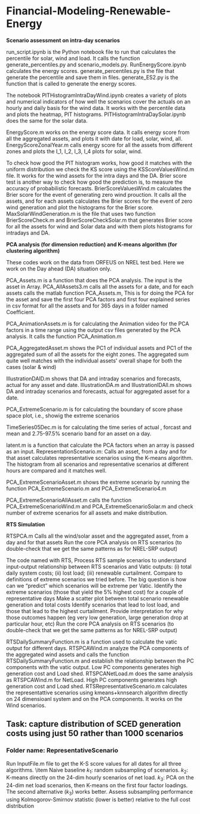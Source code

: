 # Financial-Modeling-Renewable-Energy
**Scenario assessment on intra-day scenarios**

run_script.ipynb is the Python notebook file to run that calculates the percentile for solar, wind and load. It calls the function generate_percentiles.py and scenario_models.py. RunEnergyScore.ipynb calculates the energy scores. generate_percentiles.py is the file that generate the percentile and save them in files. generate_ES2.py is the function that is called to generate the energy scores.

The notebook PITHistogramIntraDayWind.ipynb creates a variety of plots and numerical indicators of how well the scenarios cover the actuals on an hourly and daily basis for the wind data. It works with the percentile data and plots the heatmap, PIT histograms. PITHistogramIntraDaySolar.ipynb does the same for the solar data.

EnergyScore.m works on the energy score data. It calls energy score from all the aggregated assets, and plots it with date for load, solar, wind, all.
EnergyScoreZonalYear.m calls energy score for all the assets from different zones and plots the I_1, I_2, I_3, I_4 plots for solar, wind.

To check how good the PIT histogram works, how good it matches with the uniform distribution we check the KS score using the KSScoreValuesWind.m file. It works for the wind assets for the intra days and the DA.
Brier score test is another way to check how good the prediction is, to measure the accuracy of probabilistic forecasts. BrierScoreValuesWind.m calculates the Brier score for the event of generating zero wind prouction. It calls all the assets, and for each assets calculates the Brier scores for the event of zero wind generation and plot the histograms for the Brier score. MaxSolarWindGeneration.m is the file that uses two function BrierScoreCheck.m and BrierScoreCheckSolar.m that generates Brier score for all the assets for wind and Solar data and with them plots histograms for intradays and DA. 

**PCA analysis (for dimension reduction) and K-means algorithm (for clustering algorithm)**

These codes work on the data from ORFEUS on NREL test bed. Here we work on the Day ahead (DA) situation only. 

PCA_Assets.m is a function that does the PCA analysis. The input is the asset in Array. PCA_AllAssets3.m calls all the assets for a date, and for each assets calls the matlab function PCA_Assets.m, This is for doing the PCA for the asset and save the first four PCA factors and first four explained series in csv format for all the assets and for 365 days in a folder named Coefficient. 

PCA_AnimationAssets.m is for calculating the Animation video for the PCA factors in a time range using the output csv files generated by the PCA analysis. It calls the function PCA_Animation.m

PCA_AggregatedAsset.m shows the PC1 of individual assets and PC1 of the aggregated sum of all the assets for the eight zones. The aggregated sum quite well matches with the individual assets' overall shape for both the cases (solar \& wind)

IllustrationDAID.m shows that DA and intraday scenarios and forecasts, actual for any asset and date. IllustrationDA.m and IllustrationIDAll.m shows DA and intraday scenarios and forecasts, actual for aggregated asset for a date.

PCA_ExtremeScenario.m is for calculating the boundary of score phase space plot, i.e., showig the extreme scenarios 

TimeSeries05Dec.m is for calculating the time series of actual , forcast and mean and 2.75-97.5% scenario band for an asset on a day.

latent.m is a function that calculate the PCA factors when an array is passed as an input.
RepresentationScenario.m: Calls an asset, from a day and for that asset calculates representative scenarios using the K-means algorithm. The histogram from all scenarios and representative scenarios at different hours are compared and it matches well.

PCA_ExtremeScenarioAsset.m shows the extreme scenario by running the function PCA_ExtremeScenario.m and PCA_ExtremeScenario4.m

PCA_ExtremeScenarioAllAsset.m calls the function PCA_ExtremeScenarioWind.m and PCA_ExtremeScenarioSolar.m and check number of extreme scenarios for all assets and make distribution.

**RTS Simulation**

RTSPCA.m Calls all the wind/solar asset and the aggregated asset, from a day and for that assets
 Run the core PCA analysis on RTS scenarios (to double-check that we get the same patterns as for NREL-SRP output)

The code named with RTS, Process RTS sample scenarios to understand input-output relationship between RTS scenarios and Vatic outputs: (i) total daily system costs; (ii) lost load; (iii) renewable curtailment. Compare to definitions of extreme scenarios we tried before. The big question is how can we “predict” which scenarios will be extreme per Vatic. 
Identify the extreme scenarios (those that yield the 5% highest cost) for a couple of representative days
Make a scatter plot between total scenario renewable generation and total costs
Identify scenarios that lead to lost load, and those that lead to the highest curtailment. Provide interpretation for why those outcomes happen (eg very low generation, large generation drop at particular hour, etc)
Run the core PCA analysis on RTS scenarios (to double-check that we get the same patterns as for NREL-SRP output)

RTSDailySummaryFunction.m  is a function used to calculate the vatic output for different days.
RTSPCAWind.m analyze the PCA components of the aggregated wind assets and calls the function RTSDailySummaryFunction.m and establish the relationship between the PC components with the vatic output. Low PC components generates high generation cost and Load shed.
RTSPCANetLoad.m does the same analysis as RTSPCAWind.m for NetLoad. High PC components generates high generation cost and Load shed.
RTSRepresentativeScenario.m calculates the representattive scenarios using kmeans+knnsearch algorithm directly on 24 dimensioanl system and on the PCA components. It works on the Wind scenarios.

## Task: capture distribution of SCED generation costs using just 50 rather than 1000 scenarios
### Folder name: RepresentativeScenario ###
Run InputFile.m file to get the K-S score values for all dates for all three algorithms. \item Naive baseline $k_1$: random subsampling of scenarios. $k_2$: K-means directly on the 24-dim hourly scenarios of net load. $k_3$: PCA on the 24-dim net load scenarios, then K-means on the first four factor loadings.  The second alternative ($k_3$) works better. Assess subsampling performance using Kolmogorov-Smirnov statistic (lower is better) relative to the full cost distribution

